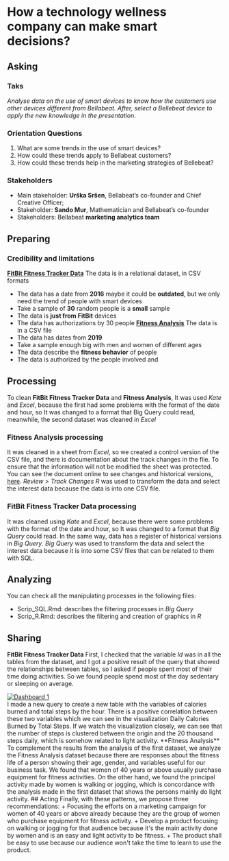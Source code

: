 # How a technology wellness company can make smart decisions?
## Asking
### Taks 
_Analyse data on the use of smart devices to know how the customers use other devices different from Bellabeat. After, select a Bellebeat device to apply the new knowledge in the presentation._
### Orientation Questions
1. What are some trends in the use of smart devices?
2. How could these trends apply to Bellabeat customers?
3. How could these trends help in the marketing strategies of Bellebeat?
### Stakeholders
+ Main stakeholder: **Urška Sršen**, Bellabeat’s co-founder and Chief Creative Officer;
+ Stakeholder: **Sando Mur**, Mathematician and Bellabeat’s co-founder
+ Stakeholders: Bellabeat **marketing analytics team**
## Preparing
### Credibility and limitations
**[FitBit Fitness Tracker Data](https://www.kaggle.com/datasets/arashnic/fitbit)** 
The data is in a relational dataset, in CSV formats
- The data has a date from **2016** maybe it could be **outdated**, but we only need the trend of people with smart devices
- Take a sample of **30** random people is a **small** sample
- The data is **just from FitBit** devices
- The data has authorizations by 30 people
**[Fitness Analysis](https://www.kaggle.com/datasets/nithilaa/fitness-analysis)**
The data is in a CSV file
- The data has dates from ********2019********
- Take a sample enough big with men and women of different ages
- The data describe the **fitness behavior** of people
- The data is authorized by the people involved and
## Processing
To clean **FitBit Fitness Tracker Data** and  **Fitness Analysis**, It was used _Kate_ and _Excel_, because the first had some problems with the format of the date and hour, so It was changed to a format that Big Query could read, meanwhile, the second dataset was cleaned in _Excel_ 
### Fitness Analysis processing
It was cleaned in a sheet from _Excel_, so we created a control version of the CSV file, and there is documentation about the track changes in the file. To ensure that the information will not be modified the sheet was protected. You can see the document online to see changes and historical versions, [here](https://ugtomx-my.sharepoint.com/:x:/g/personal/e_lopezlozano_ugto_mx/ESSAp7gCM7dAvdaZZN-UsWwB2d_C9CUcEiWnRLY8fqs95A?e=sWHk9B).  _Review > Track Changes_
_R_ was used to transform the data and select the interest data because the data is into one CSV file.
### FitBit Fitness Tracker Data processing
It was cleaned using _Kate_ and _Excel_, because there were some problems with the format of the date and hour, so It was changed to a format that _Big Query_ could read. In the same way, data has a register of historical versions in _Big Query_.
_Big Query_ was used to transform the data and select the interest data because it is into some CSV files that can be related to them with SQL.
## Analyzing
You can check all the manipulating processes in the following files:
- Scrip_SQL.Rmd: describes the filtering processes in _Big Query_
- Scrip_R.Rmd: describes the filtering and creation of graphics in _R_
## Sharing
**FitBit Fitness Tracker Data**
First, I checked that the variable _Id_ was in all the tables from the dataset, and I got a positive result of the query that showed the relationships between tables, so I asked if people spent most of their time doing activities. So we found people spend most of the day sedentary or sleeping on average.
<div class='tableauPlaceholder' id='viz1695513537309' style='position: relative'><noscript><a href='https:&#47;&#47;embed.notion.co&#47;'><img alt='Dashboard 1 ' src='https:&#47;&#47;public.tableau.com&#47;static&#47;images&#47;Pr&#47;Project_002&#47;Dashboard1&#47;1_rss.png' style='border: none' /></a></noscript><object class='tableauViz'  style='display:none;'><param name='host_url' value='https%3A%2F%2Fpublic.tableau.com%2F' /> <param name='embed_code_version' value='3' /> <param name='site_root' value='' /><param name='name' value='Project_002&#47;Dashboard1' /><param name='tabs' value='no' /><param name='toolbar' value='yes' /><param name='static_image' value='https:&#47;&#47;public.tableau.com&#47;static&#47;images&#47;Pr&#47;Project_002&#47;Dashboard1&#47;1.png' /> <param name='animate_transition' value='yes' /><param name='display_static_image' value='yes' /><param name='display_spinner' value='yes' /><param name='display_overlay' value='yes' /><param name='display_count' value='yes' /><param name='increment_view_count' value='no' /><param name='increment_view_count' value='no' /></object></div>                <script type='text/javascript'>                    var divElement = document.getElementById('viz1695513537309');                    var vizElement = divElement.getElementsByTagName('object')[0];                    if ( divElement.offsetWidth > 800 ) { vizElement.style.minWidth='420px';vizElement.style.maxWidth='860px';vizElement.style.width='100%';vizElement.style.minHeight='447px';vizElement.style.maxHeight='677px';vizElement.style.height=(divElement.offsetWidth*0.75)+'px';} else if ( divElement.offsetWidth > 500 ) { vizElement.style.minWidth='420px';vizElement.style.maxWidth='860px';vizElement.style.width='100%';vizElement.style.minHeight='447px';vizElement.style.maxHeight='677px';vizElement.style.height=(divElement.offsetWidth*0.75)+'px';} else { vizElement.style.width='100%';vizElement.style.height='727px';}                     var scriptElement = document.createElement('script');                    scriptElement.src = 'https://public.tableau.com/javascripts/api/viz_v1.js';                    vizElement.parentNode.insertBefore(scriptElement, vizElement);                </script>
I made a new query to create a new table with the variables of calories burned and total steps by the hour. There is a positive correlation between these two variables which we can see in the visualization Daily Calories Burned by Total Steps. If we watch the visualization closely, we can see that the number of steps is clustered between the origin and the 20 thousand steps daily, which is somehow related to light activity.
**Fitness Analysis**
To complement the results from the analysis of the first dataset, we analyze the Fitness Analysis dataset because there are responses about the fitness life of a person showing their age, gender, and variables useful for our business task. We found that women of 40 years or above usually purchase equipment for fitness activities. On the other hand, we found the principal activity made by women is walking or jogging, which is concordance with the analysis made in the first dataset that shows the persons mainly do light activity.
## Acting
Finally, with these patterns, we propose three recommendations:
+ Focusing the efforts on a marketing campaign for women of 40 years or above already because they are the group of women who purchase equipment for fitness activity.
+ Develop a product focusing on walking or jogging for that audience because it's the main activity done by women and is an easy and light activity to be fitness.
+ The product shall be easy to use because our audience won't take the time to learn to use the product.
